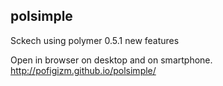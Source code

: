 ## polsimple

Sckech using polymer 0.5.1 new features 

Open in browser on desktop and on smartphone.
http://pofigizm.github.io/polsimple/
